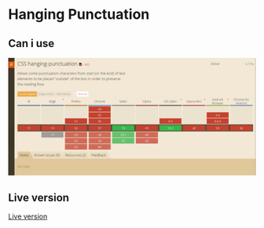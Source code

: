 # Hanging Punctuation

## Can i use
![Details & Summary elements](https://github.com/rvdpas/browser-technologies/blob/master/feature-detection/hanging-punctuation/hanging-punctuation.png)

## Live version
[Live version](https://rvdpas.github.io/minor/browser-technologies/features/hanging-punctuation/index.html)
